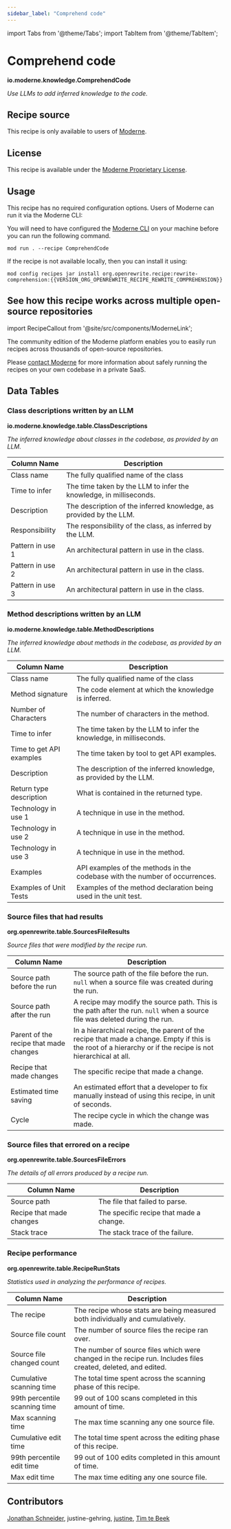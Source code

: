 ```yaml
---
sidebar_label: "Comprehend code"
---
```


import Tabs from '@theme/Tabs';
import TabItem from '@theme/TabItem';

# Comprehend code

**io.moderne.knowledge.ComprehendCode**

_Use LLMs to add inferred knowledge to the code._

## Recipe source

This recipe is only available to users of [Moderne](https://docs.moderne.io/).

## License

This recipe is available under the [Moderne Proprietary License](https://docs.moderne.io/licensing/overview/).


## Usage

This recipe has no required configuration options. Users of Moderne can run it via the Moderne CLI:
<Tabs groupId="projectType">


<TabItem value="moderne-cli" label="Moderne CLI">

You will need to have configured the [Moderne CLI](https://docs.moderne.io/user-documentation/moderne-cli/getting-started/cli-intro) on your machine before you can run the following command.

```shell title="shell"
mod run . --recipe ComprehendCode
```

If the recipe is not available locally, then you can install it using:
```shell
mod config recipes jar install org.openrewrite.recipe:rewrite-comprehension:{{VERSION_ORG_OPENREWRITE_RECIPE_REWRITE_COMPREHENSION}}
```
</TabItem>
</Tabs>

## See how this recipe works across multiple open-source repositories

import RecipeCallout from '@site/src/components/ModerneLink';

<RecipeCallout link="https://app.moderne.io/recipes/io.moderne.knowledge.ComprehendCode" />

The community edition of the Moderne platform enables you to easily run recipes across thousands of open-source repositories.

Please [contact Moderne](https://moderne.io/product) for more information about safely running the recipes on your own codebase in a private SaaS.
## Data Tables

### Class descriptions written by an LLM
**io.moderne.knowledge.table.ClassDescriptions**

_The inferred knowledge about classes in the codebase, as provided by an LLM._

| Column Name | Description |
| ----------- | ----------- |
| Class name | The fully qualified name of the class |
| Time to infer | The time taken by the LLM to infer the knowledge, in milliseconds. |
| Description | The description of the inferred knowledge, as provided by the LLM. |
| Responsibility | The responsibility of the class, as inferred by the LLM. |
| Pattern in use 1 | An architectural pattern in use in the class. |
| Pattern in use 2 | An architectural pattern in use in the class. |
| Pattern in use 3 | An architectural pattern in use in the class. |

### Method descriptions written by an LLM
**io.moderne.knowledge.table.MethodDescriptions**

_The inferred knowledge about methods in the codebase, as provided by an LLM._

| Column Name | Description |
| ----------- | ----------- |
| Class name | The fully qualified name of the class |
| Method signature | The code element at which the knowledge is inferred. |
| Number of Characters | The number of characters in the method. |
| Time to infer | The time taken by the LLM to infer the knowledge, in milliseconds. |
| Time to get API examples | The time taken by tool to get API examples. |
| Description | The description of the inferred knowledge, as provided by the LLM. |
| Return type description | What is contained in the returned type. |
| Technology in use 1 | A technique in use in the method. |
| Technology in use 2 | A technique in use in the method. |
| Technology in use 3 | A technique in use in the method. |
| Examples | API examples of the methods in the codebase with the number of occurrences. |
| Examples of Unit Tests | Examples of the method declaration being used in the unit test. |

### Source files that had results
**org.openrewrite.table.SourcesFileResults**

_Source files that were modified by the recipe run._

| Column Name | Description |
| ----------- | ----------- |
| Source path before the run | The source path of the file before the run. `null` when a source file was created during the run. |
| Source path after the run | A recipe may modify the source path. This is the path after the run. `null` when a source file was deleted during the run. |
| Parent of the recipe that made changes | In a hierarchical recipe, the parent of the recipe that made a change. Empty if this is the root of a hierarchy or if the recipe is not hierarchical at all. |
| Recipe that made changes | The specific recipe that made a change. |
| Estimated time saving | An estimated effort that a developer to fix manually instead of using this recipe, in unit of seconds. |
| Cycle | The recipe cycle in which the change was made. |

### Source files that errored on a recipe
**org.openrewrite.table.SourcesFileErrors**

_The details of all errors produced by a recipe run._

| Column Name | Description |
| ----------- | ----------- |
| Source path | The file that failed to parse. |
| Recipe that made changes | The specific recipe that made a change. |
| Stack trace | The stack trace of the failure. |

### Recipe performance
**org.openrewrite.table.RecipeRunStats**

_Statistics used in analyzing the performance of recipes._

| Column Name | Description |
| ----------- | ----------- |
| The recipe | The recipe whose stats are being measured both individually and cumulatively. |
| Source file count | The number of source files the recipe ran over. |
| Source file changed count | The number of source files which were changed in the recipe run. Includes files created, deleted, and edited. |
| Cumulative scanning time | The total time spent across the scanning phase of this recipe. |
| 99th percentile scanning time | 99 out of 100 scans completed in this amount of time. |
| Max scanning time | The max time scanning any one source file. |
| Cumulative edit time | The total time spent across the editing phase of this recipe. |
| 99th percentile edit time | 99 out of 100 edits completed in this amount of time. |
| Max edit time | The max time editing any one source file. |


## Contributors
[Jonathan Schneider](mailto:jkschneider@gmail.com), justine-gehring, [justine](mailto:justine.gehring@gmail.com), [Tim te Beek](mailto:tim@moderne.io)
